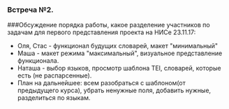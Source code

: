 ### Встреча №2.
###Обсуждение порядка работы, какое разделение участников по задачам для первого представления проекта на НИСе 23.11.17:
* Оля, Стас - функционал будущих словарей, макет "минимальный"
* Маша - макет режима "максимальный", визуальное представление функционала.
* Наташа - выбор языков, просмотр шаблона TEI, словарей, которые есть (не распарсенные).
* План на дальнейшее: всем разобраться с шаблоном(от предыдущего курса), убрать ненужные поля, добавить нужные, разделиться по языкам.
